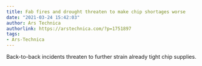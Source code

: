 ```yaml
---
title: Fab fires and drought threaten to make chip shortages worse
date: "2021-03-24 15:42:03"
author: Ars Technica
authorlink: https://arstechnica.com/?p=1751897
tags:
- Ars-Technica
---
```

Back-to-back incidents threaten to further strain already tight chip supplies.